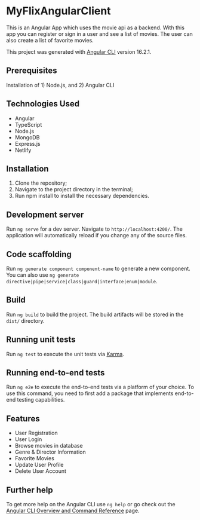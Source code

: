 # MyFlixAngularClient

This is an Angular App which uses the movie api as a backend. With this app you can register or sign in a user and see a list of movies. The user can also create a list of favorite movies.

This project was generated with [Angular CLI](https://github.com/angular/angular-cli) version 16.2.1.

## Prerequisites

Installation of 1) Node.js, and 2) Angular CLI

## Technologies Used

* Angular
* TypeScript
* Node.js
* MongoDB
* Express.js
* Netlify

## Installation

 1) Clone the repository;
 2) Navigate to the project directory in the terminal;
 3) Run npm install to install the necessary dependencies.

## Development server

Run `ng serve` for a dev server. Navigate to `http://localhost:4200/`. The application will automatically reload if you change any of the source files.

## Code scaffolding

Run `ng generate component component-name` to generate a new component. You can also use `ng generate directive|pipe|service|class|guard|interface|enum|module`.

## Build

Run `ng build` to build the project. The build artifacts will be stored in the `dist/` directory.

## Running unit tests

Run `ng test` to execute the unit tests via [Karma](https://karma-runner.github.io).

## Running end-to-end tests

Run `ng e2e` to execute the end-to-end tests via a platform of your choice. To use this command, you need to first add a package that implements end-to-end testing capabilities.

## Features
* User Registration
* User Login
* Browse movies in database
* Genre & Director Information
* Favorite Movies
* Update User Profile
* Delete User Account

## Further help

To get more help on the Angular CLI use `ng help` or go check out the [Angular CLI Overview and Command Reference](https://angular.io/cli) page.
